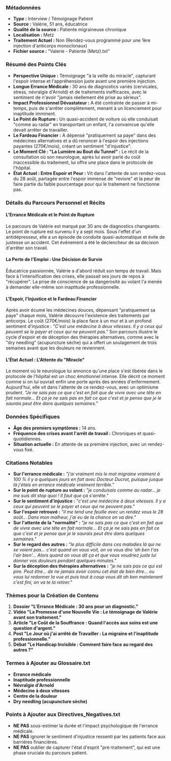 ### Métadonnées

- **Type :** Interview / Témoignage Patient
- **Source :** Valérie, 51 ans, éducatrice
- **Qualité de la source :** Patiente migraineuse chronique
- **Localisation :** Metz
- **Traitement Actuel :** Non (Rendez-vous programmé pour une 1ère injection d'anticorps monoclonaux)
- **Fichier source :** "Valerie - Patiente (Metz).txt"

### Résumé des Points Clés

- **Perspective Unique :** Témoignage "à la veille du miracle", capturant l'espoir intense et l'appréhension juste avant une première injection.
- **Longue Errance Médicale :** 30 ans de diagnostics variés (cervicales, stress, névralgie d'Arnold) et de traitements inefficaces, avec le sentiment de n'avoir "jamais réellement été prise au sérieux".
- **Impact Professionnel Dévastateur :** A été contrainte de passer à mi-temps, puis de s'arrêter complètement, menant à un licenciement pour inaptitude imminent.
- **Le Point de Rupture :** Un quasi-accident de voiture où elle conduisait "comme au radar" en transportant un enfant, l'a convaincue qu'elle devait arrêter de travailler.
- **Le Fardeau Financier :** A dépensé "pratiquement sa paye" dans des médecines alternatives et a dû renoncer à l'espoir des injections payantes (270€/mois), créant un sentiment "d'injustice".
- **Le Moment Clé : "La Lumière au Bout du Tunnel" :** Le récit de la consultation où son neurologue, après lui avoir parlé du coût inaccessible du traitement, lui offre une place dans le protocole de l'hôpital.
- **État Actuel : Entre Espoir et Peur :** Vit dans l'attente de son rendez-vous du 28 août, partagée entre l'espoir immense de "revivre" et la peur de faire partie du faible pourcentage pour qui le traitement ne fonctionne pas.

### Détails du Parcours Personnel et Récits

#### L'Errance Médicale et le Point de Rupture

Le parcours de Valérie est marqué par 30 ans de diagnostics changeants. Le point de rupture est survenu il y a sept mois. Sous l'effet d'un antidépresseur, elle a un épisode de conduite quasi-automatique et évite de justesse un accident. Cet événement a été le déclencheur de sa décision d'arrêter son travail.

#### La Perte de l'Emploi : Une Décision de Survie

Éducatrice passionnée, Valérie a d'abord réduit son temps de travail. Mais face à l'intensification des crises, elle passait ses jours de repos à "récupérer". La prise de conscience de sa dangerosité au volant l'a menée à demander elle-même son inaptitude professionnelle.

#### L'Espoir, l'Injustice et le Fardeau Financier

Après avoir écumé les médecines douces, dépensant "pratiquement sa paye" chaque mois, Valérie découvre l'existence des traitements par anticorps. Le coût (270€/mois) la place face à un mur et à un profond sentiment d'injustice : _"C'est une médecine à deux vitesses. Il y a ceux qui peuvent se le payer et ceux qui ne peuvent pas."_ Son parcours illustre le cycle d'espoir et de déception des thérapies alternatives, comme avec le "dry needling" (acupuncture sèche) qui a offert un soulagement de trois semaines avant que les douleurs ne reviennent.

#### L'État Actuel : L'Attente du "Miracle"

Le moment où le neurologue lui annonce qu'une place s'est libérée dans le protocole de l'hôpital est un choc émotionnel intense. Elle décrit ce moment comme si on lui ouvrait enfin une porte après des années d'enfermement. Aujourd'hui, elle vit dans l'attente de ce rendez-vous, avec un optimisme prudent. _"Je ne sais pas ce que c'est en fait que de vivre avec une tête en fait normale... Et ça je ne sais pas en fait ce que c'est et je pense que je le saurais peut être dans quelques semaines."_

### Données Spécifiques

- **Âge des premiers symptômes :** 14 ans.
- **Fréquence des crises avant l'arrêt de travail :** Chroniques et quasi-quotidiennes.
- **Situation actuelle :** En attente de sa première injection, avec un rendez-vous fixé.

### Citations Notables

- **Sur l'errance médicale :** _"j'ai vraiment mis le mot migraine vraiment à 100 % il y a quelques jours en fait avec Docteur Ducrot, puisque jusque là j'étais en errance médicale vraiment terrible."_
- **Sur le point de rupture au volant :** _"je conduisais comme au radar... je me suis dit stop quoi ! Il faut que ça s'arrête."_
- **Sur le sentiment d'injustice :** _"c'est une médecine à deux vitesses. Il y a ceux qui peuvent se le payer et ceux qui ne peuvent pas."_
- **Sur l'espoir retrouvé :** _"il me tend une feuille avec un rendez vous le 28 août... Dans mon malheur, j'ai eu de la chance on va dire."_
- **Sur l'attente de la "normalité" :** _"je ne sais pas ce que c'est en fait que de vivre avec une tête en fait normale... Et ça je ne sais pas en fait ce que c'est et je pense que je le saurais peut être dans quelques semaines."_
- **Sur le regard des autres :** _"le plus difficile dans ces maladies là qui ne se voient pas... c'est quand on vous voit, on va vous dire 'ah ben t'as l'air bien'... Alors quand on vous dit ça et que vous voudriez juste lui donner vos douleurs pendant quelques minutes."_
- **Sur la déception des thérapies alternatives :** _"je ne sais pas ce qui est pire. Peut être... de ne jamais avoir connu cet état de bien être... ou vous lui redonner la vue et puis tout à coup vous dit ah ben maintenant c'est fini, on va te la retirer."_

### Thèmes pour la Création de Contenu

1. **Dossier "L'Errance Médicale : 30 ans pour un diagnostic."**
2. **Vidéo "La Promesse d'une Nouvelle Vie : Le témoignage de Valérie avant son traitement."**
3. **Article "Le Coût de la Souffrance : Quand l'accès aux soins est une question d'argent."**
4. **Post "Le Jour où j'ai arrêté de Travailler : La migraine et l'inaptitude professionnelle."**
5. **Débat "Le Handicap Invisible : Comment faire face au regard des autres ?"**

### Termes à Ajouter au Glossaire.txt

- **Errance médicale**
- **Inaptitude professionnelle**
- **Névralgie d'Arnold**
- **Médecine à deux vitesses**
- **Centre de la douleur**
- **Dry needling (acupuncture sèche)**

### Points à Ajouter aux Directives_Negatives.txt

- **NE PAS** sous-estimer la durée et l'impact psychologique de l'errance médicale.
- **NE PAS** ignorer le sentiment d'injustice ressenti par les patients face aux barrières financières.
- **NE PAS** oublier de capturer l'état d'esprit "pré-traitement", qui est une phase cruciale du parcours patient.
